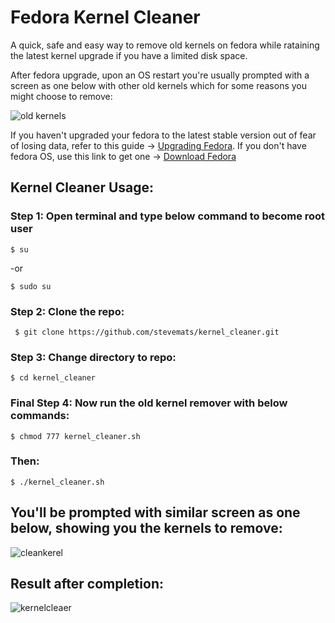 # Fedora Kernel Cleaner
A quick, safe and easy way to remove old kernels on fedora while rataining the latest kernel upgrade if you have a limited disk space.

After fedora upgrade, upon an OS restart you're usually prompted with a screen as one below with other old kernels which for some reasons you might choose to remove:

![old kernels](https://user-images.githubusercontent.com/30528167/144319777-25bfe796-8148-4d79-9a84-5c4987fcb6a3.jpg)

If you haven't upgraded your fedora to the latest stable version out of fear of losing data, refer to this guide -> [Upgrading Fedora](docs/FedoraUpgrade.md). If you don't have fedora OS, use this link to get one -> [Download Fedora](https://getfedora.org/)

## Kernel Cleaner Usage:

### Step 1: Open terminal and type below command to become root user

``$ su ``

-or

``$ sudo su ``

### Step 2: Clone the repo:

`` $ git clone https://github.com/stevemats/kernel_cleaner.git``

### Step 3: Change directory to repo:

``$ cd kernel_cleaner``

### Final Step 4: Now run the old kernel remover with below commands:

`` $ chmod 777 kernel_cleaner.sh ``

### Then: 

``$ ./kernel_cleaner.sh ``

## You'll be prompted with similar screen as one below, showing you the kernels to remove:

![cleankerel](https://user-images.githubusercontent.com/30528167/144318974-c605f49b-b2c5-4b31-adf8-180eb4963e95.png)

## Result after completion:

![kernelcleaer](https://user-images.githubusercontent.com/30528167/144319038-16e577a8-f038-404e-bc6e-accc89988845.png)